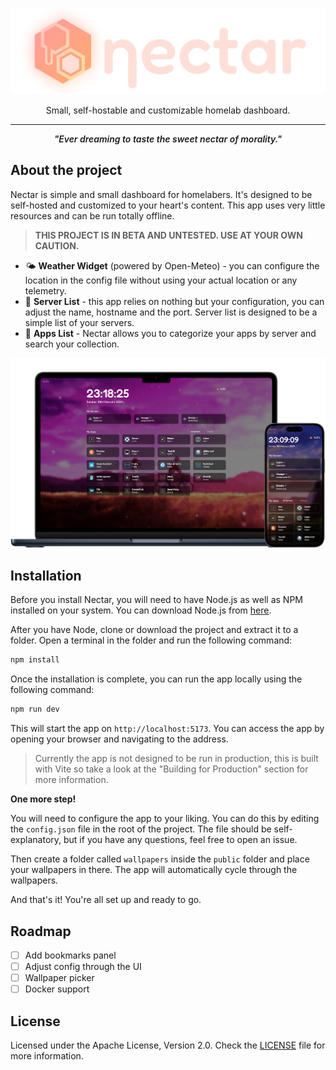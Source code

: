 <p align="center">
   <img src="public/logo_full.png" width="512px">
</p>

<p align="center">
   Small, self-hostable and customizable homelab dashboard.
</p>

---

<p align="center" style="font-style: italic; font-weight: 600">"Ever dreaming to taste the sweet nectar of morality."</p>

## About the project
Nectar is simple and small dashboard for homelabers. It's designed to be self-hosted and customized to your heart's content. This app uses very little resources and can be run totally offline.

> **THIS PROJECT IS IN BETA AND UNTESTED. USE AT YOUR OWN CAUTION.**

- 🌤️ **Weather Widget** (powered by Open-Meteo) - you can configure the location in the config file without using your actual location or any telemetry.
- 💽 **Server List** - this app relies on nothing but your configuration, you can adjust the name, hostname and the port. Server list is designed to be a simple list of your servers.
- 🥪 **Apps List** - Nectar allows you to categorize your apps by server and search your collection.

<p align="center">
   <img src=".github/preview.png">
</p>

## Installation
Before you install Nectar, you will need to have Node.js as well as NPM installed on your system. You can download Node.js from [here](https://nodejs.org/en/download/).

After you have Node, clone or download the project and extract it to a folder. Open a terminal in the folder and run the following command:

```bash
npm install
```

Once the installation is complete, you can run the app locally using the following command:

```bash
npm run dev
```

This will start the app on `http://localhost:5173`. You can access the app by opening your browser and navigating to the address.

> Currently the app is not designed to be run in production, this is built with Vite so take a look at the "Building for Production" section for more information.

**One more step!**

You will need to configure the app to your liking. You can do this by editing the `config.json` file in the root of the project. The file should be self-explanatory, but if you have any questions, feel free to open an issue.

Then create a folder called `wallpapers` inside the `public` folder and place your wallpapers in there. The app will automatically cycle through the wallpapers.

And that's it! You're all set up and ready to go.

## Roadmap
- [ ] Add bookmarks panel
- [ ] Adjust config through the UI
- [ ] Wallpaper picker
- [ ] Docker support

## License
Licensed under the Apache License, Version 2.0. Check the [LICENSE](LICENSE) file for more information.